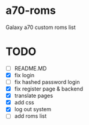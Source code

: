 # a70-roms
Galaxy a70 custom roms list

# TODO
- [ ] README.MD
- [x] fix login
- [ ] fix hashed password login
- [x] fix register page & backend
- [x] translate pages
- [x] add css
- [x] log out system
- [ ] add roms list
